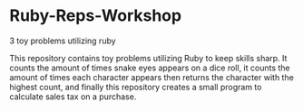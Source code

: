 # Ruby-Reps-Workshop
3 toy problems utilizing ruby

This repository contains toy problems utilizing Ruby to keep skills sharp. It counts the amount of times snake eyes appears on a dice roll, it counts the amount of times each character appears then returns the character with the highest count, and finally this repository creates a small program to calculate sales tax on a purchase.
